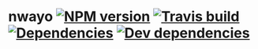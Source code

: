 # nwayo [![NPM version][npm-image]][npm-url] [![Travis build][travis-image]][travis-url] [![Dependencies][david-dep-image]][david-dep-url] [![Dev dependencies][david-devdep-image]][david-devdep-url]

[travis-url]: https://travis-ci.org/absolunet/nwayo/builds
[travis-image]: http://img.shields.io/travis/absolunet/nwayo.svg?style=flat

[david-dep-url]: https://david-dm.org/absolunet/nwayo
[david-dep-image]: http://img.shields.io/david/absolunet/nwayo.svg?style=flat

[david-devdep-url]: https://david-dm.org/absolunet/nwayo
[david-devdep-image]: http://img.shields.io/david/dev/absolunet/nwayo.svg?style=flat

[npm-url]: https://npmjs.org/package/nwayo
[npm-image]: http://img.shields.io/npm/v/nwayo.svg?style=flat